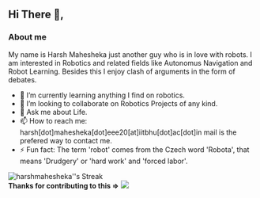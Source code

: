 ## Hi There 👋,

### About me
My name is Harsh Mahesheka just another guy who is in love with robots. I am interested in Robotics and related fields like Autonomus Navigation and Robot Learning. Besides this I enjoy clash of arguments in the form of debates. 
- 🌱 I’m currently learning anything I find on robotics.
- 👯 I’m looking to collaborate on Robotics Projects of any kind.
- 💬 Ask me about Life.
- 📫 How to reach me: harsh[dot]mahesheka[dot]eee20[at]iitbhu[dot]ac[dot]in mail is the prefered way to contact me.
- ⚡ Fun fact: The term 'robot' comes from the Czech word 'Robota', that means 'Drudgery' or 'hard work' and 'forced labor'.



![harshmahesheka''s Streak](https://github-readme-streak-stats.herokuapp.com/?user=harshmahesheka'&theme=vue-dark&hide_border=true)
<br/>**Thanks for contributing to this =>**
![](https://komarev.com/ghpvc/?username=harshmahesheka&color=red)
